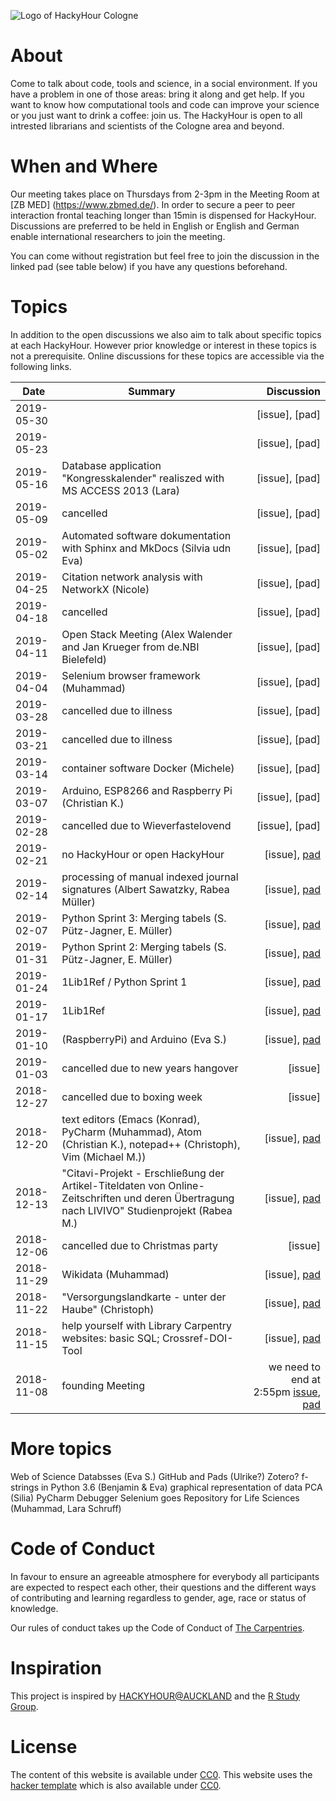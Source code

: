 
![Logo of HackyHour Cologne ](Cologne/logo/Logo_updated.png "logo of HackyHour at ZB MED")


# About
Come to talk about code, tools and science, in a social environment. If you have a problem in one of those areas: bring it along and get help. If you want to know how computational tools and code can improve your science or you just want to drink a coffee: join us.
The HackyHour is open to all intrested librarians and scientists of the Cologne area and beyond.  

# When and Where

Our meeting takes place on Thursdays from 2-3pm in the Meeting Room at [ZB MED] (https://www.zbmed.de/). In order to secure a peer to peer interaction frontal teaching longer than 15min is dispensed for HackyHour. Discussions are preferred to be held in English or English and German enable international researchers to join the meeting.  

You can come without registration but feel free to join the discussion in the linked pad (see table below) if you have any questions beforehand.


# Topics
In addition to the open discussions we also aim to talk about specific topics at each HackyHour.
However prior knowledge or interest in these topics is not a prerequisite. Online discussions for these topics are accessible via the following links.

| Date       | Summary          | Discussion                                                                                                                             |
| --------- | --------------    | ----------:                                                                                           
|2019-05-30 |  |  [issue], [pad] |
|2019-05-23 |  |  [issue], [pad] |  meeting room occupied!
|2019-05-16 | Database application "Kongresskalender" realiszed with MS ACCESS 2013 (Lara) |  [issue], [pad] |
|2019-05-09 | cancelled |  [issue], [pad] |
|2019-05-02 | Automated software dokumentation with Sphinx and MkDocs (Silvia udn Eva) |  [issue], [pad] |
|2019-04-25 | Citation network analysis with NetworkX (Nicole)|  [issue], [pad] |
|2019-04-18 | cancelled | [issue], [pad] | meeting room occupied!
|2019-04-11 | Open Stack Meeting (Alex Walender and Jan Krueger from de.NBI Bielefeld)|  [issue], [pad] |
|2019-04-04 | Selenium browser framework (Muhammad) |  [issue], [pad] |
|2019-03-28 | cancelled due to illness |  [issue], [pad] |
|2019-03-21 | cancelled due to illness |  [issue], [pad] |
|2019-03-14 | container software Docker (Michele) |  [issue], [pad] |
|2019-03-07 | Arduino, ESP8266 and Raspberry Pi (Christian K.)| [issue], [pad]| meeting room occupied!
|2019-02-28 | cancelled due to Wieverfastelovend | [issue], [pad]|
|2019-02-21 | no HackyHour or open HackyHour | [issue], [pad](https://hackmd.io/r3idOvG7QsGWfVG9D_fzCQ)|
|2019-02-14 | processing of manual indexed journal signatures (Albert Sawatzky, Rabea Müller)| [issue], [pad](https://hackmd.io/Wlp3-aRgQQmOS14XCz4B4A)|
|2019-02-07 | Python Sprint 3: Merging tabels (S. Pütz-Jagner, E. Müller)| [issue], [pad](https://hackmd.io/4G-FknoyRdOIuFPn8PdPjg) |
|2019-01-31 | Python Sprint 2: Merging tabels (S. Pütz-Jagner, E. Müller) | [issue], [pad](https://hackmd.io/4G-FknoyRdOIuFPn8PdPjg)|
|2019-01-24 | 1Lib1Ref / Python Sprint 1 | [issue], [pad](https://hackmd.io/4G-FknoyRdOIuFPn8PdPjg)|
|2019-01-17 | 1Lib1Ref | [issue], [pad](https://hackmd.io/_yulr6DbSQyTJwkhwnKkcQ)|
|2019-01-10 | (RaspberryPi) and Arduino (Eva S.)| [issue], [pad](https://hackmd.io/_3ATA_m1QJKeZlKLFVX8LA)|  
|2019-01-03 | cancelled due to new years hangover | [issue]|
|2018-12-27 | cancelled due to boxing week | [issue]|
|2018-12-20 | text editors (Emacs (Konrad), PyCharm (Muhammad), Atom (Christian K.), notepad++ (Christoph),  Vim (Michael M.))| [issue], [pad](https://hackmd.io/VyvrXzAxTp2BNox6tyigzA)|
|2018-12-13 | "Citavi-Projekt - Erschließung der Artikel-Titeldaten von Online-Zeitschriften und deren Übertragung nach LIVIVO" Studienprojekt (Rabea M.)| [issue], [pad](https://hackmd.io/-2KcE--QRQqRe7S6-DmagQ)|          
|2018-12-06 | cancelled due to Christmas party | [issue]|
|2018-11-29 | Wikidata (Muhammad) | [issue], [pad](https://hackmd.io/fi0hlV1dTuSCNEJmF5nyxg)|
|2018-11-22 | "Versorgungslandkarte - unter der Haube" (Christoph) | [issue], [pad](https://hackmd.io/J5JOZoz0QcuMRiIH9aG-dw) | 
|2018-11-15 | help yourself with Library Carpentry websites: basic SQL; Crossref-DOI-Tool | [issue], [pad](https://hackmd.io/ExvKk4n3TuKgvrDopnON-Q)| 
|2018-11-08 | founding Meeting | we need to end at 2:55pm [issue](https://github.com/HackyHour/Cologne/issues/1), [pad](https://hackmd.io/vEbxzc_hTi63myj-0igFjg#) |

# More topics
Web of Science Databsses (Eva S.) 
GitHub and Pads (Ulrike?)
Zotero?
f-strings in Python 3.6 (Benjamin & Eva) 
graphical representation of data PCA (Silia) 
PyCharm Debugger
Selenium goes Repository for Life Sciences (Muhammad, Lara Schruff)


# Code of Conduct
In favour to ensure an agreeable atmosphere for everybody all participants are expected to respect each other, their questions and the different ways of contributing and learning regardless to gender, age, race or status of knowledge.

Our rules of conduct takes up the Code of Conduct of [The Carpentries](https://docs.carpentries.org/topic_folders/policies/code-of-conduct.html).


# Inspiration
This project is inspired by [HACKYHOUR@AUCKLAND](https://uoa-eresearch.github.io/HackyHour/) and the [R Study Group](http://minisciencegirl.github.io/studyGroup/).


# License
The content of this website is available under [CC0](LICENSE).
This website uses the [hacker template](https://github.com/pages-themes/hacker/) which is also available under [CC0](https://creativecommons.org/publicdomain/zero/1.0/legalcode).

